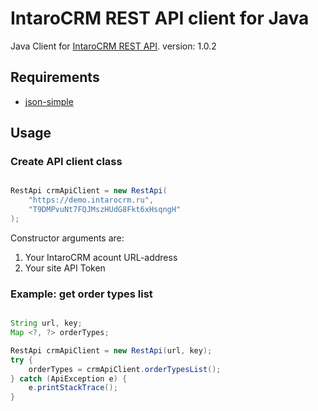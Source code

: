 IntaroCRM REST API client for Java
==================================

Java Client for [IntaroCRM REST API](http://docs.intarocrm.ru/rest-api/).
version: 1.0.2

Requirements
------------
* [json-simple](https://code.google.com/p/json-simple/)

Usage
------------

### Create API client class

``` java

RestApi crmApiClient = new RestApi(
    "https://demo.intarocrm.ru",
    "T9DMPvuNt7FQJMszHUdG8Fkt6xHsqngH"
);
```
Constructor arguments are:

1. Your IntaroCRM acount URL-address
2. Your site API Token

### Example: get order types list

``` java

String url, key;
Map <?, ?> orderTypes;

RestApi crmApiClient = new RestApi(url, key);
try {
    orderTypes = crmApiClient.orderTypesList();
} catch (ApiException e) {
    e.printStackTrace();
}

```